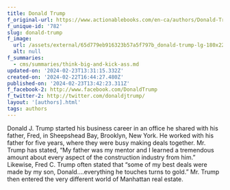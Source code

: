 ```yaml
---
title: Donald Trump
f_original-url: https://www.actionablebooks.com/en-ca/authors/Donald-Trump/
f_unique-id: '782'
slug: donald-trump
f_image:
  url: /assets/external/65d779eb916323b57a5f797b_donald-trump-lg-180x220.jpeg
  alt: null
f_summaries:
  - cms/summaries/think-big-and-kick-ass.md
updated-on: '2024-02-23T13:31:15.332Z'
created-on: '2024-02-22T16:44:27.480Z'
published-on: '2024-02-23T13:42:23.311Z'
f_facebook-2: http://www.facebook.com/DonaldTrump
f_twitter-2: http://twitter.com/donaldjtrump/
layout: '[authors].html'
tags: authors
---
```


Donald J. Trump started his business career in an office he shared with his father, Fred, in Sheepshead Bay, Brooklyn, New York. He worked with his father for five years, where they were busy making deals together. Mr. Trump has stated, “My father was my mentor and I learned a tremendous amount about every aspect of the construction industry from him.” Likewise, Fred C. Trump often stated that “some of my best deals were made by my son, Donald….everything he touches turns to gold.” Mr. Trump then entered the very different world of Manhattan real estate.

